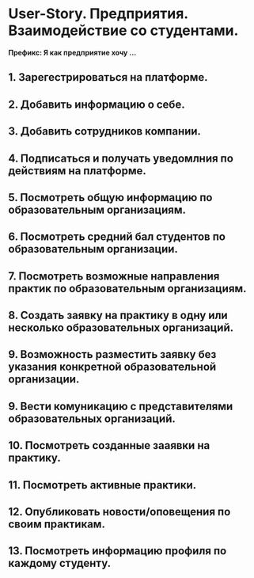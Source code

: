# User-Story. Предприятия. Взаимодействие со студентами.

**Префикс: Я как предприятие хочу ...**

## 1. Зарегестрироваться на платформе.

## 2. Добавить информацию о себе.

## 3. Добавить сотрудников компании.

## 4. Подписаться и получать уведомлния по действиям на платформе.

## 5. Посмотреть общую информацию по образовательным организациям.

## 6. Посмотреть средний бал студентов по образовательным организации.

## 7. Посмотреть возможные направления практик по образовательным организациям.

## 8. Создать заявку на практику в одну или несколько образовательных организаций.

## 9. Возможность разместить заявку без указания конкретной образовательной организации. 

## 9. Вести комуникацию с представителями образовательных организаций.

## 10. Посмотреть созданные зааявки на практику.

## 11. Посмотреть активные практики.

## 12. Опубликовать новости/оповещения по своим практикам.

## 13. Посмотреть информацию профиля по каждому студенту.
